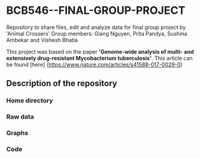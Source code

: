 # BCB546--FINAL-GROUP-PROJECT
Repository to share files, edit and analyze data for final group project by 'Animal Crossers'
Group members: Giang Nguyen, Prita Pandya, Sushma Ambekar and Vishesh Bhatia

This project was based on the paper **'Genome-wide analysis of multi- and extensively drug-resistant Mycobacterium tuberculosis'**. This article can be found [here] (https://www.nature.com/articles/s41588-017-0029-0)

## Description of the repository

### Home directory

### Raw data

### Graphs

### Code
